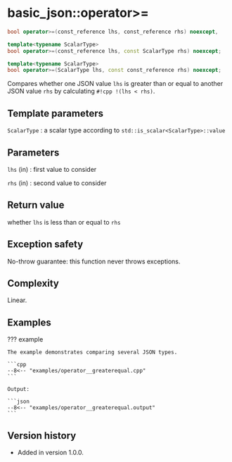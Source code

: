 # basic_json::operator>=

```cpp
bool operator>=(const_reference lhs, const_reference rhs) noexcept,

template<typename ScalarType>
bool operator>=(const_reference lhs, const ScalarType rhs) noexcept;

template<typename ScalarType>
bool operator>=(ScalarType lhs, const const_reference rhs) noexcept;
```

Compares whether one JSON value `lhs` is greater than or equal to another JSON value `rhs` by calculating
`#!cpp !(lhs < rhs)`.

## Template parameters

`ScalarType`
:   a scalar type according to `std::is_scalar<ScalarType>::value`

## Parameters

`lhs` (in)
:   first value to consider 

`rhs` (in)
:   second value to consider 

## Return value

whether `lhs` is less than or equal to `rhs`

## Exception safety

No-throw guarantee: this function never throws exceptions.

## Complexity

Linear.

## Examples

??? example

    The example demonstrates comparing several JSON types.
        
    ```cpp
    --8<-- "examples/operator__greaterequal.cpp"
    ```
    
    Output:
    
    ```json
    --8<-- "examples/operator__greaterequal.output"
    ```

## Version history

- Added in version 1.0.0.
